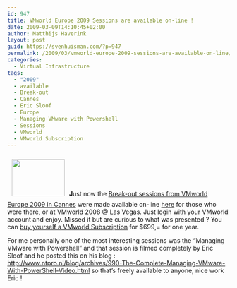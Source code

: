```yaml
---
id: 947
title: VMworld Europe 2009 Sessions are available on-line !
date: 2009-03-09T14:10:45+02:00
author: Matthijs Haverink
layout: post
guid: https://svenhuisman.com/?p=947
permalink: /2009/03/vmworld-europe-2009-sessions-are-available-on-line/
categories:
  - Virtual Infrastructure
tags:
  - "2009"
  - available
  - Break-out
  - Cannes
  - Eric Sloof
  - Europe
  - Managing VMware with Powershell
  - Sessions
  - VMworld
  - VMworld Subscription
---
```

<img class="alignleft" style="margin: 10px;" title="VMworld Cannes" src="http://www.vmworld.com/images/vmworld_photo_europe2009.jpg" alt="" width="120" height="84" />**J**ust now the <a href="http://www.vmworld.com/community/sessions/europe2009" target="_blank">Break-out sessions from VMworld Europe 2009 in Cannes</a> were made available on-line <a href="http://www.vmworld.com/community/sessions/europe2009" target="_blank">here</a> for those who were there, or at VMworld 2008 @ Las Vegas. Just login with your VMworld account and enjoy. Missed it but are curious to what was presented ? You can <a href="http://www.vmworld.com/community/subscription/" target="_blank">buy yourself a VMworld Subscription</a> for $699,= for one year.

For me personally one of the most interesting sessions was the &#8220;Managing VMware with Powershell&#8221; and that session is filmed completely by Eric Sloof and he posted this on his blog : <http://www.ntpro.nl/blog/archives/990-The-Complete-Managing-VMware-With-PowerShell-Video.html> so that&#8217;s freely available to anyone, nice work Eric !